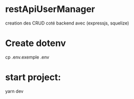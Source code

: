 # restApiUserManager
creation des CRUD coté backend avec (expressjs, squelize)

# Create dotenv
cp .env.exemple .env
# start project:
yarn dev
